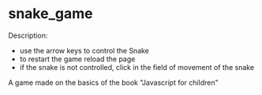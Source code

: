 # snake_game
Description:

- use the arrow keys to control the Snake
- to restart the game reload the page
- if the snake is not controlled, click in the field of movement of the snake

A game made on the basics of the book "Javascript for children"
